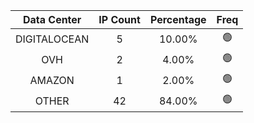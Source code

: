 | Data Center | IP Count | Percentage | Freq |
|:------------:|:--------:|:-----------:|:-----:|
| DIGITALOCEAN | 5 | 10.00% | 🟢 |
| OVH | 2 | 4.00% | 🟢 |
| AMAZON | 1 | 2.00% | 🟢 |
| OTHER | 42 | 84.00% | 🟢 |